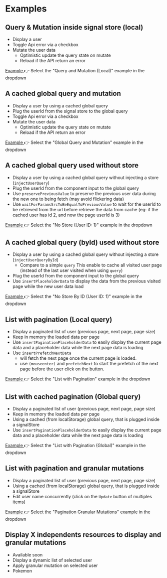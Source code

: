 # Examples

## Query & Mutation inside signal store (local)

- Display a user
- Toggle Api error via a checkbox
- Mutate the user data
  - Optimistic update the query state on mutate
  - Reload if the API return an error

<a target="_blank" href="https://stackblitz.com/github/ng-angular-stack/ng-query-demo?file=src%2Fapp%2Fpages%2Fquery-and-mutation-local%2Fquery-and-mutation-local.ts">Example
</a> 👉 Select the "Query and Mutation (Local)" example in the dropdown

## A cached global query and mutation

- Display a user by using a cached global query
- Plug the userId from the signal store to the global query
- Toggle Api error via a checkbox
- Mutate the user data
  - Optimistic update the query state on mutate
  - Reload if the API return an error

<a target="_blank" href="https://stackblitz.com/github/ng-angular-stack/ng-query-demo?file=src%2Fapp%2Fpages%2Fglobal-query-and-mutation%2Fglobal-query-and-mutation.ts">Example
</a> 👉 Select the "Global Query and Mutation" example in the dropdown

## A cached global query used without store

- Display a user by using a cached global query without injecting a store (`injectUserQuery`)
- Plug the userId from the component input to the global query
- Use `preservePreviousValue` to preserve the previous user data during the new one to being fetch (may avoid flickering data)
- Use `waitForParamsSrcToBeEqualToPreviousValue` to wait for the userId to be retrieved from the url before retrieve the data from cache (eg: if the cached user has id 2, and now the page userId is 3)

<a target="_blank" href="https://stackblitz.com/github/ng-angular-stack/ng-query-demo?file=src%2Fapp%2Fpages%2Fno-store%2Fno-store.ts">Example
</a> 👉 Select the "No Store (User ID: 1)" example in the dropdown

## A cached global query (byId) used without store

- Display a user by using a cached global query without injecting a store (`injectUserQueryById`)
  - Compare to a simple `query` This enable to cache all visited user page (instead of the last user visited when using `query`)
- Plug the userId from the component input to the global query
- Use `insertPlaceholderData` to display the data from the previous visited page while the new user data load

<a target="_blank" href="https://stackblitz.com/github/ng-angular-stack/ng-query-demo?file=src%2Fapp%2Fpages%2Fno-store-by-id%2Fno-store-by-id.ts">Example
</a> 👉 Select the "No Store By ID (User ID: 1)" example in the dropdown

## List with pagination (Local query)

- Display a paginated list of user (previous page, next page, page size)
- Keep in memory the loaded data per page
- Use `insertPaginationPlaceholderData` to easily display the current page data and a placeholder data while the next page data is loading
- Use `insertPrefetchNextData`
  - will fetch the next page once the current page is loaded.
  - use `(mouseenter)` and `prefetchNext` to start the prefetch of the next page before the user click on the button.

<a target="_blank" href="https://stackblitz.com/github/ng-angular-stack/ng-query-demo?file=src%2Fapp%2Fpages%2Flist-with-pagination%2Flist-with-pagination.ts">Example
</a> 👉 Select the "List with Pagination" example in the dropdown

## List with cached pagination (Global query)

- Display a paginated list of user (previous page, next page, page size)
- Keep in memory the loaded data per page
- Using a cached (from localStorage) global query, that is plugged inside a signalStore
- Use `insertPaginationPlaceholderData` to easily display the current page data and a placeholder data while the next page data is loading

<a target="_blank" href="https://stackblitz.com/github/ng-angular-stack/ng-query-demo?file=src%2Fapp%2Fpages%2Flist-with-pagination-global%2Flist-with-pagination.ts">Example
</a> 👉 Select the "List with Pagination (Global)" example in the dropdown

## List with pagination and granular mutations

- Display a paginated list of user (previous page, next page, page size)
- Using a cached (from localStorage) global query, that is plugged inside a signalStore
- Edit user name concurrently (click on the `Update` button of multiples items)

<a target="_blank" href="https://stackblitz.com/github/ng-angular-stack/ng-query-demo?file=src%2Fapp%2Fpages%2Flist-with-pagination-global%2Flist-with-pagination.ts">Example
</a> 👉 Select the "Pagination Granular Mutations" example in the dropdown

## Display X independents resources to display and granular mutations

- Available soon
- Display a dynamic list of selected user
- Apply granular mutation on selected user
- Pokemon
